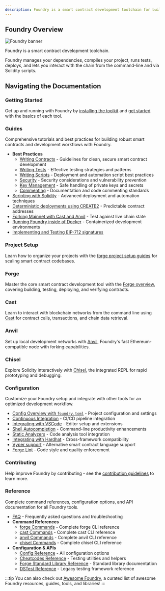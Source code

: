 ```yaml
---
description: Foundry is a smart contract development toolchain for building, testing, deploying and interacting with Ethereum applications.
---
```


## Foundry Overview

![Foundry banner](/og-image.png)

Foundry is a smart contract development toolchain.

Foundry manages your dependencies, compiles your project, runs tests, deploys, and lets you interact with the chain from the command-line and via Solidity scripts.

## Navigating the Documentation

### Getting Started

Get up and running with Foundry by [installing the toolkit](/introduction/installation) and [get started](/introduction/getting-started) with the basics of each tool.

### Guides

Comprehensive tutorials and best practices for building robust smart contracts and development workflows with Foundry.

- **Best Practices**
  - [Writing Contracts](/guides/best-practices/writing-contracts) - Guidelines for clean, secure smart contract development
  - [Writing Tests](/guides/best-practices/writing-tests) - Effective testing strategies and patterns
  - [Writing Scripts](/guides/best-practices/writing-scripts) - Deployment and automation script best practices
  - [Security](/guides/best-practices/security) - Security considerations and vulnerability prevention
  - [Key Management](/guides/best-practices/key-management) - Safe handling of private keys and secrets
  - [Commenting](/guides/best-practices/commenting) - Documentation and code commenting standards
- [Scripting with Solidity](/guides/scripting-with-solidity) - Advanced deployment and automation techniques
- [Deterministic deployments using CREATE2](/guides/deterministic-deployments-using-create2) - Predictable contract addresses
- [Forking Mainnet with Cast and Anvil](/guides/forking-mainnet-with-cast-anvil) - Test against live chain state
- [Running Foundry inside of Docker](/guides/foundry-in-docker) - Containerized development environments
- [Implementing and Testing EIP-712 signatures](/guides/eip712)

### Project Setup

Learn how to organize your projects with the [forge project setup guides](/guides/project-setup/creating-a-new-project) for scaling smart contract codebases.

### Forge

Master the core smart contract development tool with the [Forge overview](/forge/overview), covering building, testing, deploying, and verifying contracts.

### Cast

Learn to interact with blockchain networks from the command line using [Cast](/cast/overview) for contract calls, transactions, and chain data retrieval.

### Anvil

Set up local development networks with [Anvil](/anvil/overview), Foundry's fast Ethereum-compatible node with forking capabilities.

### Chisel

Explore Solidity interactively with [Chisel](/chisel/overview), the integrated REPL for rapid prototyping and debugging.

### Configuration

Customize your Foundry setup and integrate with other tools for an optimized development workflow.

- [Config Overview with `foundry.toml`](/config/overview) - Project configuration and settings
- [Continuous Integration](/config/continuous-integration) - CI/CD pipeline integration
- [Integrating with VSCode](/config/vscode) - Editor setup and extensions
- [Shell Autocompletion](/config/shell-autocompletion) - Command-line productivity enhancements
- [Static Analyzers](/config/static-analyzers) - Code analysis tool integration
- [Integrating with Hardhat](/config/hardhat) - Cross-framework compatibility
- [Vyper support](/config/vyper) - Alternative smart contract language support
- [Forge Lint](/config/lint) - Code style and quality enforcement

### Contributing

Help improve Foundry by contributing - see the [contribution guidelines](https://github.com/foundry-rs/foundry/blob/master/CONTRIBUTING.md) to learn more.

### Reference

Complete command references, configuration options, and API documentation for all Foundry tools.

- [FAQ](/misc/faq) - Frequently asked questions and troubleshooting
- **Command References**
  - [forge Commands](/forge/reference/overview) - Complete forge CLI reference
  - [cast Commands](/cast/reference/overview) - Complete cast CLI reference
  - [anvil Commands](/anvil/reference) - Complete anvil CLI reference
  - [chisel Commands](/chisel/reference) - Complete chisel CLI reference
- **Configuration & APIs**
  - [Config Reference](/config/reference/overview) - All configuration options
  - [Cheatcodes Reference](/reference/cheatcodes/overview) - Testing utilities and helpers
  - [Forge Standard Library Reference](/reference/forge-std/overview) - Standard library documentation
  - [DSTest Reference](/reference/ds-test) - Legacy testing framework reference

:::tip
You can also check out [Awesome Foundry](https://github.com/crisgarner/awesome-foundry), a curated list of awesome Foundry resources, guides, tools, and libraries!
:::
